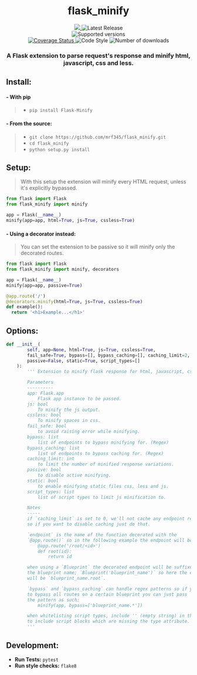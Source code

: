<h1 align='center'> flask_minify </h1>
<p align='center'>
<a href='https://travis-ci.com/mrf345/flask_minify'>
  <img src='https://travis-ci.com/mrf345/flask_minify.svg?branch=master'>
</a>
<img src='https://img.shields.io/github/v/tag/mrf345/flask_minify' alt='Latest Release' />
<br />
<img src='https://img.shields.io/pypi/pyversions/flask_minify' alt='Supported versions' />
<br />
<a href='https://coveralls.io/github/mrf345/flask_minify?branch=master'>
  <img src='https://coveralls.io/repos/github/mrf345/flask_minify/badge.svg?branch=master' alt='Coverage Status' />
</a>
<img src='https://img.shields.io/badge/code%20style-pep8-orange.svg' alt='Code Style' />
<img src='https://img.shields.io/pypi/dm/flask_minify' alt='Number of downloads' />
</p>
<h3 align='center'>A Flask extension to parse request's response and minify html, javascript, css and less.</h3>

## Install:
#### - With pip
> - `pip install Flask-Minify` <br />

#### - From the source:
> - `git clone https://github.com/mrf345/flask_minify.git`<br />
> - `cd flask_minify` <br />
> - `python setup.py install`

## Setup:
> With this setup the extension will minify every HTML request, unless it's explicitly bypassed.
```python
from flask import Flask
from flask_minify import minify

app = Flask(__name__)
minify(app=app, html=True, js=True, cssless=True)
```

#### - Using a decorator instead:
> You can set the extension to be passive so it will minify only the decorated routes.

```python
from flask import Flask
from flask_minify import minify, decorators

app = Flask(__name__)
minify(app=app, passive=True)

@app.route('/')
@decorators.minify(html=True, js=True, cssless=True)
def example():
  return '<h1>Example...</h1>'
```

## Options:
```python
def __init__(
        self, app=None, html=True, js=True, cssless=True,
        fail_safe=True, bypass=[], bypass_caching=[], caching_limit=2,
        passive=False, static=True, script_types=[]
    ):
        ''' Extension to minify flask response for html, javascript, css and less.

        Parameters
        ----------
        app: Flask.app
            Flask app instance to be passed.
        js: bool
            To minify the js output.
        cssless: bool
            To minify spaces in css.
        fail_safe: bool
            to avoid raising error while minifying.
        bypass: list
            list of endpoints to bypass minifying for. (Regex)
        bypass_caching: list
            list of endpoints to bypass caching for. (Regex)
        caching_limit: int
            to limit the number of minified response variations.
        passive: bool
            to disable active minifying.
        static: bool
            to enable minifying static files css, less and js.
        script_types: list
            list of script types to limit js minification to.

        Notes
        -----
        if `caching_limit` is set to 0, we'll not cache any endpoint responses,
        so if you want to disable caching just do that.

        `endpoint` is the name of the function decorated with the
        `@app.route()` so in the following example the endpoint will be `root`:
            @app.route('/root/<id>')
            def root(id):
                return id

        when using a `Blueprint` the decorated endpoint will be suffixed with
        the blueprint name; `Blueprint('blueprint_name')` so here the endpoint
        will be `blueprint_name.root`.

        `bypass` and `bypass_caching` can handle regex patterns so if you want
        to bypass all routes on a certain blueprint you can just pass
        the pattern as such:
            minify(app, bypass=['blueprint_name.*'])

        when whitelisting script types, include '' (empty string) in the list
        to include script blocks which are missing the type attribute.
        '''
```

## Development:
- **Run Tests:** `pytest`
- **Run style checks:** `flake8`
